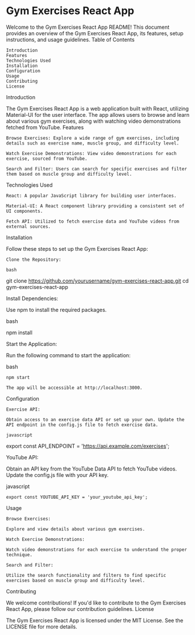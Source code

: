 # Gym Exercises React App

Welcome to the Gym Exercises React App README! This document provides an overview of the Gym Exercises React App, its features, setup instructions, and usage guidelines.
Table of Contents

    Introduction
    Features
    Technologies Used
    Installation
    Configuration
    Usage
    Contributing
    License

Introduction

The Gym Exercises React App is a web application built with React, utilizing Material-UI for the user interface. The app allows users to browse and learn about various gym exercises, along with watching video demonstrations fetched from YouTube.
Features

    Browse Exercises: Explore a wide range of gym exercises, including details such as exercise name, muscle group, and difficulty level.

    Watch Exercise Demonstrations: View video demonstrations for each exercise, sourced from YouTube.

    Search and Filter: Users can search for specific exercises and filter them based on muscle group and difficulty level.

Technologies Used

    React: A popular JavaScript library for building user interfaces.

    Material-UI: A React component library providing a consistent set of UI components.

    Fetch API: Utilized to fetch exercise data and YouTube videos from external sources.

Installation

Follow these steps to set up the Gym Exercises React App:

    Clone the Repository:

    bash

git clone https://github.com/yourusername/gym-exercises-react-app.git
cd gym-exercises-react-app

Install Dependencies:

Use npm to install the required packages.

bash

npm install

Start the Application:

Run the following command to start the application:

bash

    npm start

    The app will be accessible at http://localhost:3000.

Configuration

    Exercise API:

    Obtain access to an exercise data API or set up your own. Update the API endpoint in the config.js file to fetch exercise data.

    javascript

export const API_ENDPOINT = 'https://api.example.com/exercises';

YouTube API:

Obtain an API key from the YouTube Data API to fetch YouTube videos. Update the config.js file with your API key.

javascript

    export const YOUTUBE_API_KEY = 'your_youtube_api_key';

Usage

    Browse Exercises:

    Explore and view details about various gym exercises.

    Watch Exercise Demonstrations:

    Watch video demonstrations for each exercise to understand the proper technique.

    Search and Filter:

    Utilize the search functionality and filters to find specific exercises based on muscle group and difficulty level.

Contributing

We welcome contributions! If you'd like to contribute to the Gym Exercises React App, please follow our contribution guidelines.
License

The Gym Exercises React App is licensed under the MIT License. See the LICENSE file for more details.
